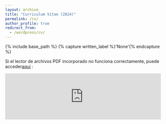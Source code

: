 ```yaml
---
layout: archive
title: "Curriculum Vitae (2024)"
permalink: /cv/
author_profile: true
redirect_from:
  - /wordpress/cv/
---
```



{% include base_path %}
{% capture written_label %}'None'{% endcapture %}

Si el lector de archivos PDF incorporado no funciona correctamente, puede acceder<u><a href="https://sergiocuadrosq.github.io/files/CV_Sergio_Cuadros.pdf">aquí</a></u> :
<br/>

<embed src="https://sergiocuadrosq.github.io/files/CV_Sergio_Cuadros.pdf" type="application/pdf" width="100%" />
